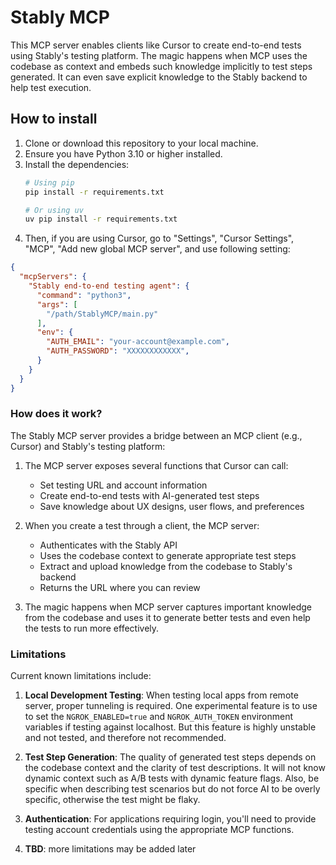 # Stably MCP
This MCP server enables clients like Cursor to create end-to-end tests using Stably's testing platform. The magic happens when MCP uses the codebase as context and embeds such knowledge implicitly to test steps generated. It can even save explicit knowledge to the Stably backend to help test execution. 

## How to install
1. Clone or download this repository to your local machine.
2. Ensure you have Python 3.10 or higher installed.
3. Install the dependencies:
   ```bash
   # Using pip
   pip install -r requirements.txt
   
   # Or using uv
   uv pip install -r requirements.txt
   ```
4. Then, if you are using Cursor, go to "Settings", "Cursor Settings", "MCP", "Add new global MCP server", and use following setting:

```json
{
  "mcpServers": {
    "Stably end-to-end testing agent": {
      "command": "python3",
      "args": [
        "/path/StablyMCP/main.py"
      ],
      "env": {
        "AUTH_EMAIL": "your-account@example.com",
        "AUTH_PASSWORD": "XXXXXXXXXXXX",
      }
    }
  }
}
```

### How does it work?

The Stably MCP server provides a bridge between an MCP client (e.g., Cursor) and Stably's testing platform:

1. The MCP server exposes several functions that Cursor can call:
   - Set testing URL and account information
   - Create end-to-end tests with AI-generated test steps
   - Save knowledge about UX designs, user flows, and preferences

2. When you create a test through a client, the MCP server:
   - Authenticates with the Stably API
   - Uses the codebase context to generate appropriate test steps
   - Extract and upload knowledge from the codebase to Stably's backend
   - Returns the URL where you can review 

3. The magic happens when MCP server captures important knowledge from the codebase and uses it to generate better tests and even help the tests to run more effectively.

### Limitations

Current known limitations include:

1. **Local Development Testing**: When testing local apps from remote server, proper tunneling is required. One experimental feature is to use to set the `NGROK_ENABLED=true` and `NGROK_AUTH_TOKEN` environment variables if testing against localhost. But this feature is highly unstable and not tested, and therefore not recommended.

2. **Test Step Generation**: The quality of generated test steps depends on the codebase context and the clarity of test descriptions. It will not know dynamic context such as A/B tests with dynamic feature flags. Also, be specific when describing test scenarios but do not force AI to be overly specific, otherwise the test might be flaky.

3. **Authentication**: For applications requiring login, you'll need to provide testing account credentials using the appropriate MCP functions.

4. **TBD**: more limitations may be added later

